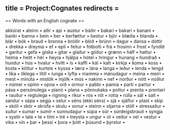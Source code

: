 title = Project:Cognates
redirects =
---

== Words with an English cognate ==

akkúrat •
aleinn •
allir •
api •
austur •
báðir •
bakarí •
bakarí •
banani •
banki •
banna •
bein •
ber •
berfættur •
bestur •
bjór •
blæða •
blanda •
blár •
bók •
brauð •
brenna •
bróðir •
blóð •
brúnn •
dagur •
dansa •
dóttir •
drekka •
dreyma •
ef •
epli •
feitur •
fótbolti •
frá •
frosinn •
frost •
fyndið •
garður •
gefa •
giska •
gítar •
glaður •
góður •
grænn •
hálf •
hattur •
heima •
heitt •
hér •
heyra •
hjálpa •
hótel •
hringur •
hunang •
hundrað •
hundur •
hús •
hvalur •
hvítt •
ís •
kaffi •
kál •
kalt •
kirkja •
koma •
koss •
kosta •
köttur •
kurteis •
kyssa •
læra •
lána •
langa •
leður •
lenda •
lengd •
líka •
líklega •
lítill •
lunga •
lyfta •
mamma •
mánudagur •
meina •
meiri •
mest •
mínúta •
mistök •
mjólk •
mús •
nakinn •
nef •
norður •
nótt •
núðlur •
númer •
opinn •
opna •
orð •
ormur •
pabbi •
panna •
partí •
partur •
pása •
persónulega •
píanó •
plana •
pönnukaka •
pottur •
prenta •
prentari •
rauður •
reglulega •
rigning •
ríkur •
rós •
rót •
rotta •
rúlla •
sál •
salt •
sandur •
sápa •
segja •
selur •
séns (ekki séns) •
sjá •
sjálfur •
plast •
skip •
skóli •
skór •
skrúfa •
skulu •
sonur •
steinn •
stjarna •
stóll •
stressaður •
suður •
sumar •
sumir •
sunnudagur •
súpa •
súr •
súrdeigsbrauð •
syngja •
systir •
tala •
te •
tími •
tré •
treysta •
ungur •
út •
veður •
vel •
vestur •
vika •
vín •
þar •
þessi •
þora •
þótt •
þúsund •
þyrstur •